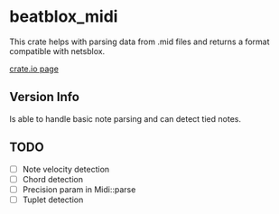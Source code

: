 # beatblox_midi
This crate helps with parsing data from .mid files and returns a format compatible with netsblox.

[crate.io page](https://crates.io/search?q=beatblox_midi)

## Version Info
Is able to handle basic note parsing and can detect tied notes.

## TODO

- [ ] Note velocity detection
- [ ] Chord detection
- [ ] Precision param in Midi::parse
- [ ] Tuplet detection
